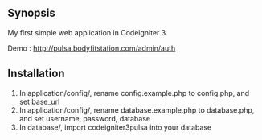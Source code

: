 ## Synopsis

My first simple web application in Codeigniter 3.

Demo : <a href="http://pulsa.bodyfitstation.com/admin/auth">http://pulsa.bodyfitstation.com/admin/auth</a>

## Installation

1. In application/config/, rename config.example.php to config.php, and set base_url
1. In application/config/, rename database.example.php to database.php, and set username, password, database
3. In database/, import codeigniter3pulsa into your database